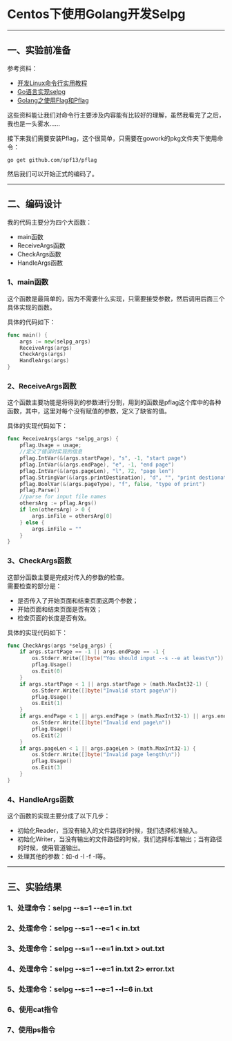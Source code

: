 # Centos下使用Golang开发Selpg

---

## 一、实验前准备  

参考资料：  

- [开发Linux命令行实用教程](https://www.ibm.com/developerworks/cn/linux/shell/clutil/index.html)    
- [Go语言实现selpg](https://blog.csdn.net/kunailin/article/details/78262456)  
- [Golang之使用Flag和Pflag](https://o-my-chenjian.com/2017/09/20/Using-Flag-And-Pflag-With-Golang/)  

这些资料能让我们对命令行主要涉及内容能有比较好的理解，虽然我看完了之后，我也是一头雾水……  

接下来我们需要安装Pflag，这个很简单，只需要在gowork的pkg文件夹下使用命令：  
```
go get github.com/spf13/pflag
```
  
然后我们可以开始正式的编码了。  

---

## 二、编码设计   

我的代码主要分为四个大函数：  

- main函数
- ReceiveArgs函数
- CheckArgs函数
- HandleArgs函数  

### 1、main函数  

这个函数是最简单的，因为不需要什么实现，只需要接受参数，然后调用后面三个具体实现的函数。  

具体的代码如下：  
```Go  
func main() {
    args := new(selpg_args)
    ReceiveArgs(args)
    CheckArgs(args)
    HandleArgs(args)
}
```  

### 2、ReceiveArgs函数  

这个函数主要功能是将得到的参数进行分割，用到的函数是pflag这个库中的各种函数，其中，这里对每个没有赋值的参数，定义了缺省的值。  

具体的实现代码如下：  
```Go
func ReceiveArgs(args *selpg_args) {
    pflag.Usage = usage;
    //定义了错误时实现的信息
    pflag.IntVar(&(args.startPage), "s", -1, "start page")
    pflag.IntVar(&(args.endPage), "e", -1, "end page")
    pflag.IntVar(&(args.pageLen), "l", 72, "page len")
    pflag.StringVar(&(args.printDestination), "d", "", "print destionation")
    pflag.BoolVar(&(args.pageType), "f", false, "type of print")
    pflag.Parse()  
    //parse for input file names
    othersArg := pflag.Args()
    if len(othersArg) > 0 {
        args.inFile = othersArg[0]
    } else {
        args.inFile = ""
    }
} 
```  

### 3、CheckArgs函数  

这部分函数主要是完成对传入的参数的检查。  
需要检查的部分是：  

- 是否传入了开始页面和结束页面这两个参数；
- 开始页面和结束页面是否有效；
- 检查页面的长度是否有效。  

具体的实现代码如下：  
```Go
func CheckArgs(args *selpg_args) {
    if args.startPage == -1 || args.endPage == -1 {
        os.Stderr.Write([]byte("You should input --s --e at least\n"))
        pflag.Usage()
        os.Exit(0)
    }
    if args.startPage < 1 || args.startPage > (math.MaxInt32-1) {
        os.Stderr.Write([]byte("Invalid start page\n"))
        pflag.Usage()
        os.Exit(1)
    }
    if args.endPage < 1 || args.endPage > (math.MaxInt32-1) || args.endPage < args.startPage {
        os.Stderr.Write([]byte("Invalid end page\n"))
        pflag.Usage()
        os.Exit(2)
    }
    if args.pageLen < 1 || args.pageLen > (math.MaxInt32-1) {
        os.Stderr.Write([]byte("Invalid page length\n"))
        pflag.Usage()
        os.Exit(3)
    }
}
```  

### 4、HandleArgs函数  

这个函数的实现主要分成了以下几步：  

- 初始化Reader，当没有输入的文件路径的时候，我们选择标准输入。
- 初始化Writer，当没有输出的文件路径的时候，我们选择标准输出；当有路径的时候，使用管道输出。
- 处理其他的参数：如-d -l -f -l等。  

---

## 三、实验结果  

### 1、处理命令：selpg --s=1 --e=1 in.txt  


### 2、处理命令：selpg --s=1 --e=1 < in.txt  

### 3、处理命令：selpg --s=1 --e=1 in.txt > out.txt  

### 4、处理命令：selpg --s=1 --e=1 in.txt 2> error.txt  

### 5、处理命令：selpg --s=1 --e=1 --l=6 in.txt  

### 6、使用cat指令  

### 7、使用ps指令
